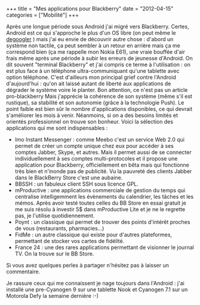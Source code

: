 +++
title = "Mes applications pour Blackberry"
date = "2012-04-15"
categories = ["Mobilité"]
+++


Après une longue période sous Android j'ai migré vers Blackberry. Certes,
Android est ce qui s'approche le plus d'un OS libre (on peut même le
[degoogler](http://blogduyax.madyanne.fr/index.php?article41/syncml) ) mais j'ai
eu envie de découvrir autre chose : d'abord un système non tactile, ça peut
sembler à un retour en arrière mais ça me correspond bien (ça me rappelle
mon Nokia E61), une vraie bouffée d'air frais même après une période à
subir les erreurs de jeunesse d'Android. On dit souvent "terminal Blackberry" et
j'ai compris ce terme à l'utilisation : on est plus face à un téléphone
ultra-communiquant qu'une tablette avec option téléphone. C'est d'ailleurs mon
principal grief contre l'Android d'aujourd'hui : qu'on ait laissé autant de
liberté aux applications de dégrader le système voire le planter. Bon
attention, ce n'est pas un article pro-blackberry Mais j'apprécie la cohérence
de son système (même s'il est rustique), sa stabilité et son autonomie
(grâce à la technologie Push). Le point faible est bien sûr le nombre
d'applications disponibles, ce qui devrait s'améliorer les mois à venir.
Néanmoins, si on a des besoins limités et orientés professionnel on trouve
son bonheur. Voici la sélection des applications qui me sont indispensables :



*    Imo Instant Messenger : comme Meebo c'est un service Web 2.0 qui permet de
créer un compte unique chez eux pour accéder à ses comptes Jabber, Skype, et
autres. Mais il permet aussi de se connecter individuellement à ses comptes
multi-protocoles et il propose une application pour Blackberry, officiellement
en bêta mais qui fonctionne très bien et n'inonde pas de publicité. Vu la
pauvreté des clients Jabber dans le BlackBerry Store c'est une aubaine.
*    BBSSH : un fabuleux client SSH sous licence GPL.
*    mProductive : une applications commerciale de gestion du temps qui centralise
intelligemment les évènements du calendrier, les tâches et les mémos. Après
avoir testé toutes celles du BB Store en essai gratuit je me suis résolu à
investir 5$ dans mProductive Lite et je ne le regrette pas, je l'utilise
quotidiennement.
*    Poynt : un classique qui permet de trouver des points d'intérêt proches de
vous (restaurants, pharmacies...)
*    FidMe : un autre classique qui existe pour d'autres plateformes, permettant de
stocker vos cartes de fidélité.
*    France 24 : une des rares applications permettant de visionner le journal TV. On
la trouve sur le BB Store.

Si vous avez quelques perles à partager n'hésitez pas à laisser un
commentaire.

Je rassure ceux qui me connaissent je nage toujours dans l'Android : j'ai
installé une pre-Cyanogen 9 sur une tablette Nook et Cyanogen 7.1 sur un
Motorola Defy la semaine dernière :-)


